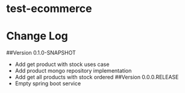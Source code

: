 # test-ecommerce

# Change Log
##Version 0.1.0-SNAPSHOT
* Add get product with stock uses case
* Add product mongo repository implementation
* Add get all products with stock ordered
##Version 0.0.0.RELEASE
* Empty spring boot service